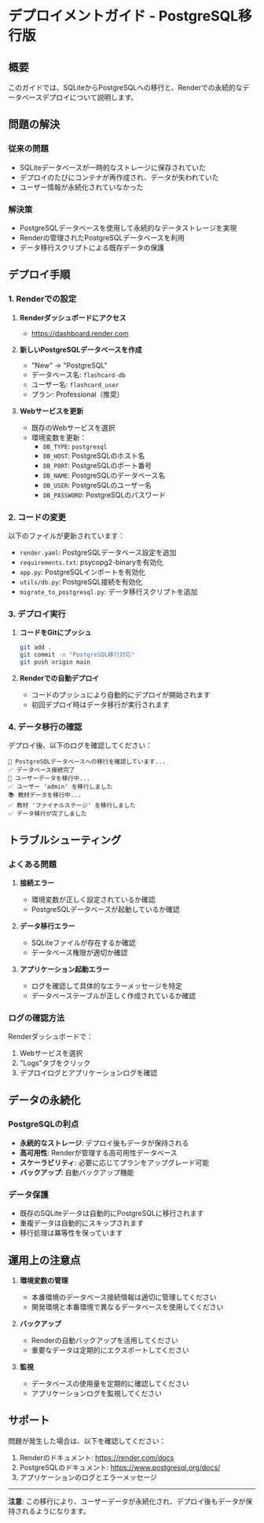 # デプロイメントガイド - PostgreSQL移行版

## 概要

このガイドでは、SQLiteからPostgreSQLへの移行と、Renderでの永続的なデータベースデプロイについて説明します。

## 問題の解決

### 従来の問題
- SQLiteデータベースが一時的なストレージに保存されていた
- デプロイのたびにコンテナが再作成され、データが失われていた
- ユーザー情報が永続化されていなかった

### 解決策
- PostgreSQLデータベースを使用して永続的なデータストレージを実現
- Renderの管理されたPostgreSQLデータベースを利用
- データ移行スクリプトによる既存データの保護

## デプロイ手順

### 1. Renderでの設定

1. **Renderダッシュボードにアクセス**
   - https://dashboard.render.com

2. **新しいPostgreSQLデータベースを作成**
   - "New" → "PostgreSQL"
   - データベース名: `flashcard-db`
   - ユーザー名: `flashcard_user`
   - プラン: Professional（推奨）

3. **Webサービスを更新**
   - 既存のWebサービスを選択
   - 環境変数を更新：
     - `DB_TYPE`: `postgresql`
     - `DB_HOST`: PostgreSQLのホスト名
     - `DB_PORT`: PostgreSQLのポート番号
     - `DB_NAME`: PostgreSQLのデータベース名
     - `DB_USER`: PostgreSQLのユーザー名
     - `DB_PASSWORD`: PostgreSQLのパスワード

### 2. コードの変更

以下のファイルが更新されています：

- `render.yaml`: PostgreSQLデータベース設定を追加
- `requirements.txt`: psycopg2-binaryを有効化
- `app.py`: PostgreSQLインポートを有効化
- `utils/db.py`: PostgreSQL接続を有効化
- `migrate_to_postgresql.py`: データ移行スクリプトを追加

### 3. デプロイ実行

1. **コードをGitにプッシュ**
   ```bash
   git add .
   git commit -m "PostgreSQL移行対応"
   git push origin main
   ```

2. **Renderでの自動デプロイ**
   - コードのプッシュにより自動的にデプロイが開始されます
   - 初回デプロイ時はデータ移行が実行されます

### 4. データ移行の確認

デプロイ後、以下のログを確認してください：

```
🔄 PostgreSQLデータベースへの移行を確認しています...
✅ データベース接続完了
👥 ユーザーデータを移行中...
✅ ユーザー 'admin' を移行しました
📚 教材データを移行中...
✅ 教材 'ファイナルステージ' を移行しました
✅ データ移行が完了しました
```

## トラブルシューティング

### よくある問題

1. **接続エラー**
   - 環境変数が正しく設定されているか確認
   - PostgreSQLデータベースが起動しているか確認

2. **データ移行エラー**
   - SQLiteファイルが存在するか確認
   - データベース権限が適切か確認

3. **アプリケーション起動エラー**
   - ログを確認して具体的なエラーメッセージを特定
   - データベーステーブルが正しく作成されているか確認

### ログの確認方法

Renderダッシュボードで：
1. Webサービスを選択
2. "Logs"タブをクリック
3. デプロイログとアプリケーションログを確認

## データの永続化

### PostgreSQLの利点

- **永続的なストレージ**: デプロイ後もデータが保持される
- **高可用性**: Renderが管理する高可用性データベース
- **スケーラビリティ**: 必要に応じてプランをアップグレード可能
- **バックアップ**: 自動バックアップ機能

### データ保護

- 既存のSQLiteデータは自動的にPostgreSQLに移行されます
- 重複データは自動的にスキップされます
- 移行処理は冪等性を保っています

## 運用上の注意点

1. **環境変数の管理**
   - 本番環境のデータベース接続情報は適切に管理してください
   - 開発環境と本番環境で異なるデータベースを使用してください

2. **バックアップ**
   - Renderの自動バックアップを活用してください
   - 重要なデータは定期的にエクスポートしてください

3. **監視**
   - データベースの使用量を定期的に確認してください
   - アプリケーションログを監視してください

## サポート

問題が発生した場合は、以下を確認してください：

1. Renderのドキュメント: https://render.com/docs
2. PostgreSQLのドキュメント: https://www.postgresql.org/docs/
3. アプリケーションのログとエラーメッセージ

---

**注意**: この移行により、ユーザーデータが永続化され、デプロイ後もデータが保持されるようになります。 